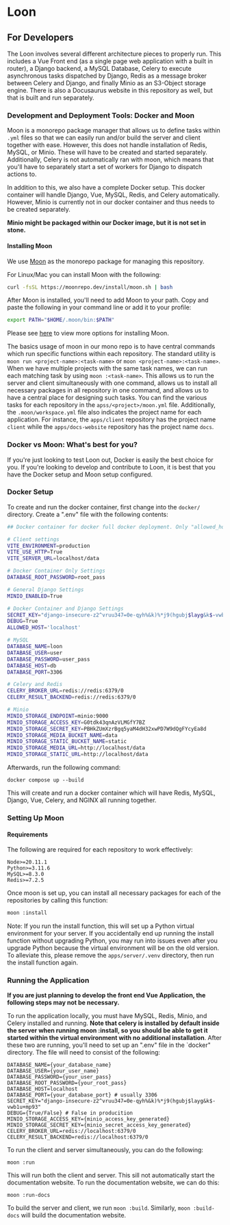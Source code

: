# Loon

## For Developers

The Loon involves several different architecture pieces to properly run. This includes a Vue Front end (as a single page web application with a built in router), a Django backend, a MySQL Database, Celery to execute asynchronous tasks dispatched by Django, Redis as a message broker between Celery and Django, and finally Minio as an S3-Object storage engine. There is also a Docusaurus website in this repository as well, but that is built and run separately.

### Development and Deployment Tools: Docker and Moon

Moon is a monorepo package manager that allows us to define tasks within `.yml` files so that we can easily run and/or build the server and client together with ease. However, this does not handle installation of Redis, MySQL, or Minio. These will have to be created and started separately. Additionally, Celery is not automatically ran with moon, which means that you'll have to separately start a set of workers for Django to dispatch actions to.

In addition to this, we also have a complete Docker setup. This docker container will handle Django, Vue, MySQL, Redis, and Celery automatically. However, Minio is currently not in our docker container and thus needs to be created separately.

**Minio might be packaged within our Docker image, but it is not set in stone.**

#### Installing Moon

We use [Moon](https://moonrepo.dev/) as the monorepo package for managing this repository.

For Linux/Mac you can install Moon with the following:

```bash
curl -fsSL https://moonrepo.dev/install/moon.sh | bash
```

After Moon is installed, you'll need to add Moon to your path. Copy and paste the following in your command line or add it to your profile:

```bash
export PATH="$HOME/.moon/bin:$PATH"
```

Please see [here](https://moonrepo.dev/docs/install) to view more options for installing Moon.

The basics usage of moon in our mono repo is to have central commands which run specific functions within each repository. The standard utility is `moon run <project-name>:<task-name>` or `moon <project-name>:<task-name>`. When we have multiple projects with the same task names, we can run each matching task by using `moon :<task-name>`. This allows us to run the server and client simultaneously with one command, allows us to install all necessary packages in all repository in one command, and allows us to have a central place for designing such tasks. You can find the various tasks for each repository in the `apss/<project>/moon.yml` file. Additionally, the `.moon/workspace.yml` file also indicates the project name for each application. For instance, the `apps/client` repository has the project name `client` while the `apps/docs-website` repository has the project name `docs`.

### Docker vs Moon: What's best for you?

If you're just looking to test Loon out, Docker is easily the best choice for you. If you're looking to develop and contribute to Loon, it is best that you have the Docker setup and Moon setup configured.

### Docker Setup

To create and run the docker container, first change into the `docker/` directory. Create a ".env" file with the following contents:

```bash
## Docker container for docker full docker deployment. Only "allowed_host" needs to be changed when deploying on a non-local machine.

# Client settings
VITE_ENVIRONMENT=production
VITE_USE_HTTP=True
VITE_SERVER_URL=localhost/data

# Docker Container Only Settings
DATABASE_ROOT_PASSWORD=root_pass

# General Django Settings
MINIO_ENABLED=True

# Docker Container and Django Settings
SECRET_KEY="django-insecure-z2^vruu347=0e-qyh%&k)%*j9(hgubj$layg&k$-vwb1u+mp93"
DEBUG=True
ALLOWED_HOST='localhost'

# MySQL
DATABASE_NAME=loon
DATABASE_USER=user
DATABASE_PASSWORD=user_pass
DATABASE_HOST=db
DATABASE_PORT=3306

# Celery and Redis
CELERY_BROKER_URL=redis://redis:6379/0
CELERY_RESULT_BACKEND=redis://redis:6379/0

# Minio
MINIO_STORAGE_ENDPOINT=minio:9000
MINIO_STORAGE_ACCESS_KEY=G0tdk43qnAzVLMGfY7BZ
MINIO_STORAGE_SECRET_KEY=PBHkZUmXzrBgq5yaM4dH32xwPD7W9dQgFYcyEa8d
MINIO_STORAGE_MEDIA_BUCKET_NAME=data
MINIO_STORAGE_STATIC_BUCKET_NAME=static
MINIO_STORAGE_MEDIA_URL=http://localhost/data
MINIO_STORAGE_STATIC_URL=http://localhost/data
```

Afterwards, run the following command:

`docker compose up --build`

This will create and run a docker container which will have Redis, MySQL, Django, Vue, Celery, and NGINX all running together.

### Setting Up Moon

#### Requirements

The following are required for each repository to work effectively:

```
Node>=20.11.1
Python>=3.11.6
MySQL>=8.3.0
Redis>=7.2.5
```

Once moon is set up, you can install all necessary packages for each of the repositories by calling this function:

```bash
moon :install
```

Note: If you run the install function, this will set up a Python virtual environment for your server. If you accidentally end up running the install function without upgrading Python, you may run into issues even after you upgrade Python because the virtual environment will be on the old version. To alleviate this, please remove the `apps/server/.venv` directory, then run the install function again.

### Running the Application

**If you are just planning to develop the front end Vue Application, the following steps may not be necessary.**

To run the application locally, you must have MySQL, Redis, Minio, and Celery installed and running. **Note that celery is installed by default inside the server when running moon :install, so you should be able to get it started within the virtual environment with no additional installation**. After these two are running, you'll need to set up an ".env" file in the `docker" directory. The file will need to consist of the following:

```
DATABASE_NAME={your_database_name}
DATABASE_USER={your_user_name}
DATABASE_PASSWORD={your_user_pass}
DATABASE_ROOT_PASSWORD={your_root_pass}
DATABASE_HOST=localhost
DATABASE_PORT={your_database_port} # usually 3306
SECRET_KEY="django-insecure-z2^vruu347=0e-qyh%&k)%*j9(hgubj$layg&k$-vwb1u+mp93"
DEBUG={True/False} # False in producition
MINIO_STORAGE_ACCESS_KEY={minio_access_key_generated}
MINIO_STORAGE_SECRET_KEY={minio_secret_access_key_generated}
CELERY_BROKER_URL=redis://localhost:6379/0
CELERY_RESULT_BACKEND=redis://localhost:6379/0
```

To run the client and server simultaneously, you can do the following:

```
moon :run
```

This will run both the client and server. This sill not automatically start the documentation website. To run the documentation website, we can do this:

```
moon :run-docs
```

To build the server and client, we run `moon :build`. Similarly, `moon :build-docs` will build the documentation website.
